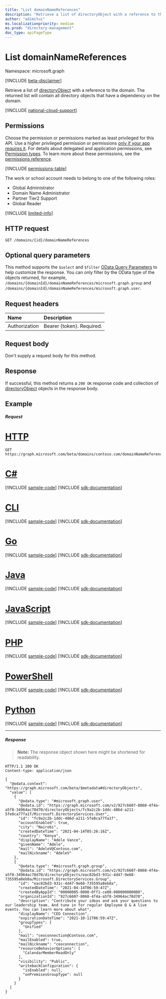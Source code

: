 ```yaml
---
title: "List domainNameReferences"
description: "Retrieve a list of directoryObject with a reference to the domain."
author: "adimitui"
ms.localizationpriority: medium
ms.prod: "directory-management"
doc_type: apiPageType
---
```


# List domainNameReferences

Namespace: microsoft.graph

[!INCLUDE [beta-disclaimer](../../includes/beta-disclaimer.md)]

Retrieve a list of [directoryObject](../resources/directoryobject.md) with a reference to the domain. The returned list will contain all directory objects that have a dependency on the domain.

[!INCLUDE [national-cloud-support](../../includes/all-clouds.md)]

## Permissions

Choose the permission or permissions marked as least privileged for this API. Use a higher privileged permission or permissions [only if your app requires it](/graph/permissions-overview#best-practices-for-using-microsoft-graph-permissions). For details about delegated and application permissions, see [Permission types](/graph/permissions-overview#permission-types). To learn more about these permissions, see the [permissions reference](/graph/permissions-reference).


<!-- { "blockType": "permissions", "name": "domain_list_domainnamereferences" } -->
[!INCLUDE [permissions-table](../includes/permissions/domain-list-domainnamereferences-permissions.md)]

The work or school account needs to belong to one of the following roles:

* Global Administrator
* Domain Name Administrator
* Partner Tier2 Support
* Global Reader

[!INCLUDE [limited-info](../../includes/limited-info.md)]

## HTTP request
<!-- { "blockType": "ignored" } -->
```http
GET /domains/{id}/domainNameReferences
```

## Optional query parameters

This method supports the `$select` and `$filter` [OData Query Parameters](/graph/query-parameters) to help customize the response. You can only filter by the OData type of the objects returned, for example, `/domains/{domainId}/domainNameReferences/microsoft.graph.group` and `/domains/{domainId}/domainNameReferences/microsoft.graph.user`.

## Request headers

| Name      |Description|
|:----------|:----------|
| Authorization  | Bearer {token}. Required. |

## Request body

Don't supply a request body for this method.

## Response

If successful, this method returns a `200 OK` response code and collection of [directoryObject](../resources/directoryobject.md) objects in the response body.

## Example
##### Request


# [HTTP](#tab/http)
<!-- {
  "blockType": "request",
  "name": "get_domainnamereferences",
  "sampleKeys": ["contoso.com"]
}-->
```msgraph-interactive
GET https://graph.microsoft.com/beta/domains/contoso.com/domainNameReferences
```

# [C#](#tab/csharp)
[!INCLUDE [sample-code](../includes/snippets/csharp/get-domainnamereferences-csharp-snippets.md)]
[!INCLUDE [sdk-documentation](../includes/snippets/snippets-sdk-documentation-link.md)]

# [CLI](#tab/cli)
[!INCLUDE [sample-code](../includes/snippets/cli/get-domainnamereferences-cli-snippets.md)]
[!INCLUDE [sdk-documentation](../includes/snippets/snippets-sdk-documentation-link.md)]

# [Go](#tab/go)
[!INCLUDE [sample-code](../includes/snippets/go/get-domainnamereferences-go-snippets.md)]
[!INCLUDE [sdk-documentation](../includes/snippets/snippets-sdk-documentation-link.md)]

# [Java](#tab/java)
[!INCLUDE [sample-code](../includes/snippets/java/get-domainnamereferences-java-snippets.md)]
[!INCLUDE [sdk-documentation](../includes/snippets/snippets-sdk-documentation-link.md)]

# [JavaScript](#tab/javascript)
[!INCLUDE [sample-code](../includes/snippets/javascript/get-domainnamereferences-javascript-snippets.md)]
[!INCLUDE [sdk-documentation](../includes/snippets/snippets-sdk-documentation-link.md)]

# [PHP](#tab/php)
[!INCLUDE [sample-code](../includes/snippets/php/get-domainnamereferences-php-snippets.md)]
[!INCLUDE [sdk-documentation](../includes/snippets/snippets-sdk-documentation-link.md)]

# [PowerShell](#tab/powershell)
[!INCLUDE [sample-code](../includes/snippets/powershell/get-domainnamereferences-powershell-snippets.md)]
[!INCLUDE [sdk-documentation](../includes/snippets/snippets-sdk-documentation-link.md)]

# [Python](#tab/python)
[!INCLUDE [sample-code](../includes/snippets/python/get-domainnamereferences-python-snippets.md)]
[!INCLUDE [sdk-documentation](../includes/snippets/snippets-sdk-documentation-link.md)]

---

##### Response
>**Note:** The response object shown here might be shortened for readability.
<!-- {
  "blockType": "response",
  "truncated": true,
  "@odata.type": "microsoft.graph.directoryObject",
  "isCollection": true
} -->
```http
HTTP/1.1 200 OK
Content-type: application/json

{
  "@odata.context": "https://graph.microsoft.com/beta/$metadata#directoryObjects",
  "value": [
    {
      "@odata.type": "#microsoft.graph.user",
      "@odata.id": "https://graph.microsoft.com/v2/927c6607-8060-4f4a-a5f8-34964ac78d70/directoryObjects/fc9a2c2b-1ddc-486d-a211-5fe8ca77fa1f/Microsoft.DirectoryServices.User",
      "id": "fc9a2c2b-1ddc-486d-a211-5fe8ca77fa1f",
      "accountEnabled": true,
      "city": "Nairobi",
      "createdDateTime": "2021-04-14T05:26:16Z",
      "country": "Kenya",
      "displayName": "Adele Vance",
      "givenName": "Adele",
      "mail": "AdeleV@Contoso.com",
      "mailNickname": "AdeleV"
    },
    {
      "@odata.type": "#microsoft.graph.group",
      "@odata.id": "https://graph.microsoft.com/v2/927c6607-8060-4f4a-a5f8-34964ac78d70/directoryObjects/eac82bd3-931c-4d47-9e68-735595a8eb8a/Microsoft.DirectoryServices.Group",
      "id": "eac82bd3-931c-4d47-9e68-735595a8eb8a",
      "createdDateTime": "2021-04-14T06:59:47Z",
      "createdByAppId": "00000005-0000-0ff1-ce00-000000000000",
      "organizationId": "927c6607-8060-4f4a-a5f8-34964ac78d70",
      "description": "Contribute your ideas and ask your questions to our leadership team. And tune in for regular Employee Q & A live events. You can learn more about what",
      "displayName": "CEO Connection",
      "expirationDateTime": "2021-10-11T06:59:47Z",
      "groupTypes": [
        "Unified"
      ],
      "mail": "ceoconnection@Contoso.com",
      "mailEnabled": true,
      "mailNickname": "ceoconnection",
      "resourceBehaviorOptions": [
        "CalendarMemberReadOnly"
      ],
      "visibility": "Public",
      "writebackConfiguration": {
        "isEnabled": null,
        "onPremisesGroupType": null
      }
    }
  ]
}
```

<!-- uuid: 8fcb5dbc-d5aa-4681-8e31-b001d5168d79
2015-10-25 14:57:30 UTC -->
<!--
{
  "type": "#page.annotation",
  "description": "List domainNameReferences",
  "keywords": "",
  "section": "documentation",
  "tocPath": "",
  "suppressions": [
  ]
}
-->
